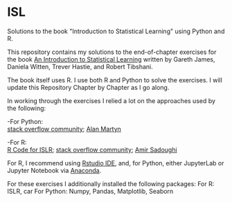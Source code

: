 # ISL
Solutions to the book "Introduction to Statistical Learning" using Python and R.

This repository contains my solutions to the end-of-chapter exercises for the book [An Introduction to Statistical Learning](https://statlearning.com/) written by Gareth James, Daniela Witten, Trever Hastie, and Robert Tibshani. 

The book itself uses R. I use both R and Python to solve the exercises. I will update this Repository Chapter by Chapter as I go along. 

In working through the exercises I relied a lot on the approaches used by the following:

   -For Python:  
      [stack overflow community](https://stackoverflow.com/); [Alan Martyn](www.alanmartyn.com)

   -For R:  
      [R Code for ISLR](https://statlearning.com/code.html); [stack overflow community](https://stackoverflow.com/); [Amir Sadoughi](http://asadoughi.github.io/stat-learning)

For R, I recommend using [Rstudio IDE](https://rstudio.com/products/rstudio/download/), and, for Python, either JupyterLab or Jupyter Notebook via [Anaconda](https://www.anaconda.com/).

For these exercises I additionally installed the following packages:
For R: ISLR, car
For Python: Numpy, Pandas, Matplotlib, Seaborn

